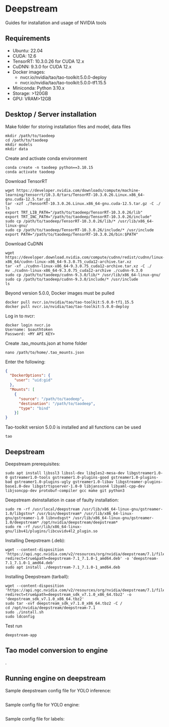 # Deepstream
Guides for installation and usage of NVIDIA tools

## Requirements
<p>
<ul>
<li>Ubuntu: 22.04 </li>
<li>CUDA: 12.6 </li>
<li>TensorRT: 10.3.0.26 for CUDA 12.x </li>
<li>CuDNN: 9.3.0 for CUDA 12.x </li>
<li>Docker images: 
<ul>
<li>nvcr.io/nvidia/tao/tao-toolkit:5.0.0-deploy </li>
<li>nvcr.io/nvidia/tao/tao-toolkit:5.0.0-tf1.15.5 </li>
</ul>
</li>
<li>Miniconda: Python 3.10.x </li>
<li>Storage: >120GB </li>
<li>GPU: VRAM>12GB </l>
</ul>
</p>

## Desktop / Server installation

Make folder for storing installation files and model, data files <br>
```shell
mkdir /path/to/taodeep
cd /path/to/taodeep
mkdir models
mkdir data
```

Create and activate conda environment
```shell
conda create -n taodeep python==3.10.15
conda activate taodeep
```

Download TensorRT
```shell
wget https://developer.nvidia.com/downloads/compute/machine-learning/tensorrt/10.3.0/tars/TensorRT-10.3.0.26.Linux.x86_64-gnu.cuda-12.5.tar.gz
tar -xzf ./TensorRT-10.3.0.26.Linux.x86_64-gnu.cuda-12.5.tar.gz -C ./
ls
export TRT_LIB_PATH="/path/to/taodeep/TensorRT-10.3.0.26/lib"
export TRT_INC_PATH="/path/to/taodeep/TensorRT-10.3.0.26/include"
sudo cp /path/to/taodeep/TensorRT-10.3.0.26/lib/* /usr/lib/x86_64-linux-gnu/
sudo cp /path/to/taodeep/TensorRT-10.3.0.26/include/* /usr/include
export PATH="/path/to/taodeep/TensorRT-10.3.0.26/bin:$PATH"
```

Download CuDNN
```shell
wget https://developer.download.nvidia.com/compute/cudnn/redist/cudnn/linux-x86_64/cudnn-linux-x86_64-9.3.0.75_cuda12-archive.tar.xz
tar -xf ./cudnn-linux-x86_64-9.3.0.75_cuda12-archive.tar.xz -C ./
mv ./cudnn-linux-x86_64-9.3.0.75_cuda12-archive ./cudnn-9.3.0
sudo cp /path/to/taodeep/cudnn-9.3.0/lib/* /usr/lib/x86_64-linux-gnu/
sudo cp /path/to/taodeep/cudnn-9.3.0/include/* /usr/include
ls
```

Beyond version 5.0.0, Docker images must be pulled
```shell
docker pull nvcr.io/nvidia/tao/tao-toolkit:5.0.0-tf1.15.5
docker pull nvcr.io/nvidia/tao/tao-toolkit:5.0.0-deploy
```

Log in to nvcr:
```shell
docker login nvcr.io
Username: $oauthtoken
Password: <MY API KEY>
```

Create .tao_mounts.json at home folder
```shell
nano /path/to/home/.tao_mounts.json
```
Enter the following:
```json
{
  "DockerOptions": {
    "user": "uid:gid"
  },
  "Mounts": [
    {
      "source": "/path/to/taodeep",
      "destination": "/path/to/taodeep",
      "type": "bind" 
    }]
}
```
Tao-toolkit version 5.0.0 is installed and all functions can be used
```shell
tao
```

## Deepstream

Deepstream prerequisites:
```shell
sudo apt install libssl3 libssl-dev libgles2-mesa-dev libgstreamer1.0-0 gstreamer1.0-tools gstreamer1.0-plugins-good gstreamer1.0-plugins-bad gstreamer1.0-plugins-ugly gstreamer1.0-libav libgstreamer-plugins-base1.0-dev libgstrtspserver-1.0-0 libjansson4 libyaml-cpp-dev libjsoncpp-dev protobuf-compiler gcc make git python3
```

Deepstream deinstallation in case of faulty installation:
```shell
sudo rm -rf /usr/local/deepstream /usr/lib/x86_64-linux-gnu/gstreamer-1.0/libgstnv* /usr/bin/deepstream* /usr/lib/x86_64-linux-gnu/gstreamer-1.0 libnvdsgst* /usr/lib/x86_64-linux-gnu/gstreamer-1.0/deepstream* /opt/nvidia/deepstream/deepstream*
sudo rm -rf /usr/lib/x86_64-linux-gnu/libv41/plugins/libcuvidv4l2_plugin.so
```

Installing Deepstream (.deb):
```shell
wget --content-disposition 'https://api.ngc.nvidia.com/v2/resources/org/nvidia/deepstream/7.1/files?redirect=true&path=deepstream-7.1_7.1.0-1_amd64.deb' -o 'deepstream-7.1_7.1.0-1_amd64.deb'
sudo apt install ./deepstream-7.1_7.1.0-1_amd64.deb
```
Installing Deepstream (tarball):
```shell
wget --content-disposition 'https://api.ngc.nvidia.com/v2/resources/org/nvidia/deepstream/7.1/files?redirect=true&path=deepstream_sdk_v7.1.0_x86_64.tbz2' -o 'deepstream_sdk_v7.1.0_x86_64.tbz2'
sudo tar -xvf deepstream_sdk_v7.1.0_x86_64.tbz2 -C /
cd /opt/nvidia/deepstream/deepstream-7.1
sudo ./install.sh
sudo ldconfig
```

Test run
```shell
deepstream-app
```


## Tao model conversion to engine
.

## Running engine on deepstream

Sample deepstream config file for YOLO inference:
```shell
```

Sample config file for YOLO engine:
```shell
```

Sample config file for labels:
```shell
```
